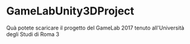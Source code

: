 # GameLabUnity3DProject

Quà potete scaricare il progetto del GameLab 2017 tenuto all'Università degli Studi di Roma 3
